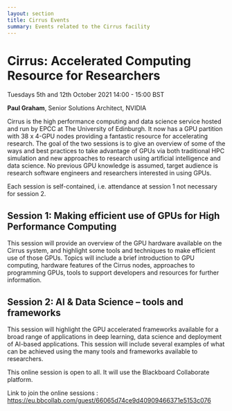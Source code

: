 ```yaml
---
layout: section
title: Cirrus Events
summary: Events related to the Cirrus facility
---
```


# Cirrus: Accelerated Computing Resource for Researchers

Tuesdays 5th and 12th October 2021  14:00 - 15:00 BST

**Paul Graham**, Senior Solutions Architect, NVIDIA

Cirrus is the high performance computing and data science service hosted and run by EPCC at The University of Edinburgh. It now has a GPU partition with 38 x 4-GPU nodes providing a fantastic resource for accelerating research. The goal of the two sessions is to give an overview of some of the ways and best practices to take advantage of GPUs via both traditional HPC simulation and new approaches to research using artificial intelligence and data science. No previous GPU knowledge is assumed, target audience is research software engineers and researchers interested in using GPUs. 

Each session is self-contained, i.e. attendance at session 1 not necessary for session 2.
 
## Session 1: Making efficient use of GPUs for High Performance Computing
 
This session will provide an overview of the GPU hardware available on the Cirrus system, and highlight some tools and techniques to make efficient use of those GPUs. Topics will include a brief introduction to GPU computing, hardware features of the Cirrus nodes, approaches to programming GPUs, tools to support developers and resources for further information.
 
## Session 2: AI & Data Science – tools and frameworks
 
This session will highlight the GPU accelerated frameworks available for a broad range of applications in deep learning, data science and deployment of AI-based applications. This session will include several examples of what can be achieved using the many tools and frameworks available to researchers.



This online session is open to all. It will use the Blackboard Collaborate platform.


Link to join the online sessions : <https://eu.bbcollab.com/guest/66065d74ce9d40909466371e5153c076>



											




